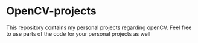 # OpenCV-projects
This repository contains my personal projects regarding openCV. Feel free to use parts of the code for your personal projects as well
